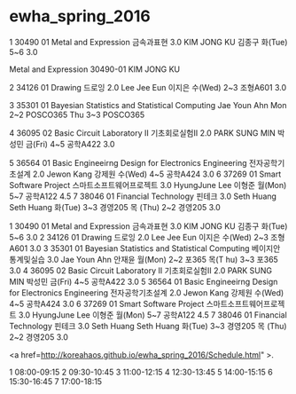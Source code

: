 # ewha_spring_2016

1 30490 01 Metal and Expression 금속과표현 3.0 KIM JONG KU 김종구 화(Tue) 5~6 3.0

Metal and Expression 30490-01 KIM JONG KU 

2 34126 01 Drawing 드로잉 2.0 Lee Jee Eun 이지은 수(Wed) 2~3 조형A601 3.0

3 35301 01 Bayesian Statistics and Statistical Computing Jae Youn Ahn 
Mon 2~2 POSCO365
Thu 3~3 POSCO365

4 36095 02 Basic Circuit Laboratory II 기초회로실험II 2.0 PARK SUNG MIN 박성민 금(Fri) 4~5 공학A422 3.0


5 36564 01 Basic Engineeirng Design for Electronics Engineering 전자공학기초설계 2.0 Jewon Kang 강제원 수(Wed) 4~5 공학A424 3.0
6 37269 01 Smart Software Project 스마트소프트웨어프로젝트 3.0 HyungJune Lee 이형준 월(Mon) 5~7 공학A122 4.5
7 38046 01 Financial Technology 핀테크 3.0 Seth Huang Seth Huang 화(Tue) 3~3 경영205 목 (Thu) 2~2 경영205 3.0

1 30490 01 Metal and Expression 금속과표현 3.0 KIM JONG KU 김종구 화(Tue) 5~6 3.0
2 34126 01 Drawing 드로잉 2.0 Lee Jee Eun 이지은 수(Wed) 2~3 조형A601 3.0
3 35301 01 Bayesian Statistics and Statistical Computing 베이지안 통계및실습 3.0 Jae Youn Ahn 안재윤 월(Mon) 2~2 포365 목(T hu) 3~3 포365 3.0
4 36095 02 Basic Circuit Laboratory II 기초회로실험II 2.0 PARK SUNG MIN 박성민 금(Fri) 4~5 공학A422 3.0
5 36564 01 Basic Engineeirng Design for Electronics Engineering 전자공학기초설계 2.0 Jewon Kang 강제원 수(Wed) 4~5 공학A424 3.0
6 37269 01 Smart Software Project 스마트소프트웨어프로젝트 3.0 HyungJune Lee 이형준 월(Mon) 5~7 공학A122 4.5
7 38046 01 Financial Technology 핀테크 3.0 Seth Huang Seth Huang 화(Tue) 3~3 경영205 목 (Thu) 2~2 경영205 3.0

<a href=http://koreahaos.github.io/ewha_spring_2016/Schedule.html" >.</a>

1 08:00-09:15
2 09:30-10:45
3 11:00-12:15
4 12:30-13:45
5 14:00-15:15
6 15:30-16:45
7 17:00-18:15
